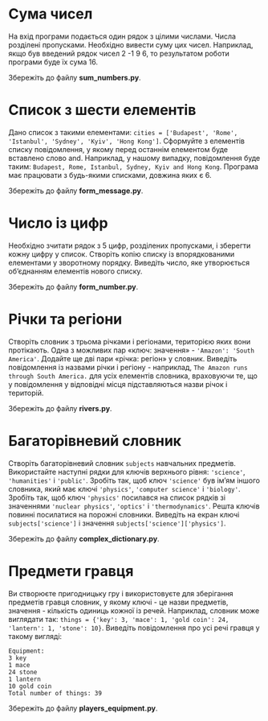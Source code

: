 # Сума чисел

На вхід програми подається один рядок з цілими числами. Числа розділені пропусками. Необхідно вивести суму цих чисел. Наприклад, якщо був введений рядок чисел 2 -1 9 6, то результатом роботи програми буде їх сума 16.

Збережіть до файлу **sum_numbers.py**.

# Список з шести елементів

Дано список з такими елементами: `cities = ['Budapest', 'Rome', 'Istanbul', 'Sydney', 'Kyiv', 'Hong Kong']`. Сформуйте з елементів списку повідомлення, у якому перед останнім елементом буде вставлено слово and. Наприклад, у нашому випадку, повідомлення буде таким: `Budapest, Rome, Istanbul, Sydney, Kyiv and Hong Kong`. Програма має працювати з будь-якими списками, довжина яких є 6.

Збережіть до файлу **form_message.py**.

# Число із цифр

Необхідно зчитати рядок з 5 цифр, розділених пропусками, і зберегти кожну цифру у список. Створіть копію списку із впорядкованими елементами у зворотному порядку. Виведіть число, яке утворюється об’єднанням елементів нового списку.

Збережіть до файлу **form_number.py**.

# Річки та регіони

Cтворіть словник з трьома річками і регіонами, територією яких вони протікають. Одна з можливих пар «ключ: значення» - `'Amazon': 'South America'`. Додайте ще дві пари «річка: регіон» у словник. Виведіть повідомлення із назвами річки і регіону - наприклад, `The Amazon runs through South America.` для усіх елементів словника, враховуючи те, що у повідомлення у відповідні місця підставляються назви річок і територій.

Збережіть до файлу **rivers.py**.

# Багаторівневий словник

Створіть багаторівневий словник `subjects` навчальних предметів. Використайте наступні рядки для ключів верхнього рівня: `'science'`, `'humanities'` і `'public'`. Зробіть так, щоб ключ `'science'` був ім’ям іншого словника, який має ключі `'physics'`, `'computer science'` і `'biology'`. Зробіть так, щоб ключ `'physics'` посилався на список рядків зі значеннями `'nuclear physics'`, `'optics'` і `'thermodynamics'`. Решта ключів повинні посилатися на порожні словники. Виведіть на екран ключі `subjects['science']` і значення `subjects['science']['physics']`.

Збережіть до файлу **complex_dictionary.py**.

# Предмети гравця

Ви створюєте пригодницьку гру і використовуєте для зберігання предметів гравця словник, у якому ключі - це назви предметів, значення - кількість одиниць кожної із речей. Наприклад, словник може виглядати так: `things = {'key': 3, 'mace': 1, 'gold coin': 24, 'lantern': 1, 'stone': 10}`. Виведіть повідомлення про усі речі гравця у такому вигляді:
```
Equipment:
3 key
1 mace
24 stone
1 lantern
10 gold coin
Total number of things: 39
```

Збережіть до файлу **players_equipment.py**.

```
